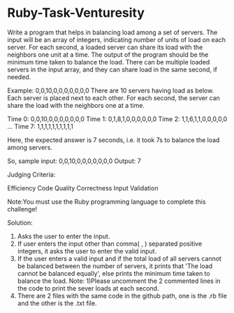 # Ruby-Task-Venturesity

Write a program that helps in balancing load among a set of servers. The input will be an array of integers, indicating number of units of load on each server. For each second, a loaded server can share its load with the neighbors one unit at a time. The output of the program should be the minimum time taken to balance the load. There can be multiple loaded servers in the input array, and they can share load in the same second, if needed.

Example: 0,0,10,0,0,0,0,0,0,0
There are 10 servers having load as below. Each server is placed next to each other. For each second, the server can share the load with the neighbors one at a time.

Time 0: 0,0,10,0,0,0,0,0,0,0
Time 1: 0,1,8,1,0,0,0,0,0,0
Time 2: 1,1,6,1,1,0,0,0,0,0
...
Time 7: 1,1,1,1,1,1,1,1,1,1

Here, the expected answer is 7 seconds, i.e. it took 7s to balance the load among servers.

So, sample input: 0,0,10,0,0,0,0,0,0,0
Output: 7 

Judging Criteria:

Efficiency
Code Quality
Correctness
Input Validation

Note:You must use the Ruby programming language to complete this challenge!

Solution:
1) Asks the user to enter the input. 
2) If user enters the input other than comma( , ) separated positive integers, it asks the user to enter the valid input. 
3) If the user enters a valid input and if the total load of all servers cannot be balanced between the number of servers, 
it prints that 'The load cannot be balanced equally', else prints the minimum time taken to balance the load.
Note: 1)Please uncomment the 2 commented lines in the code to print the sever loads at each second. 
2) There are 2 files with the same code in the github path, one is the .rb file and the other is the .txt file.
